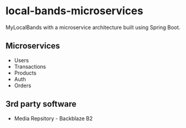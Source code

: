 # local-bands-microservices
MyLocalBands with a microservice architecture built using Spring Boot.

## Microservices 
- Users
- Transactions
- Products
- Auth
- Orders

## 3rd party software
* Media Repsitory - Backblaze B2
